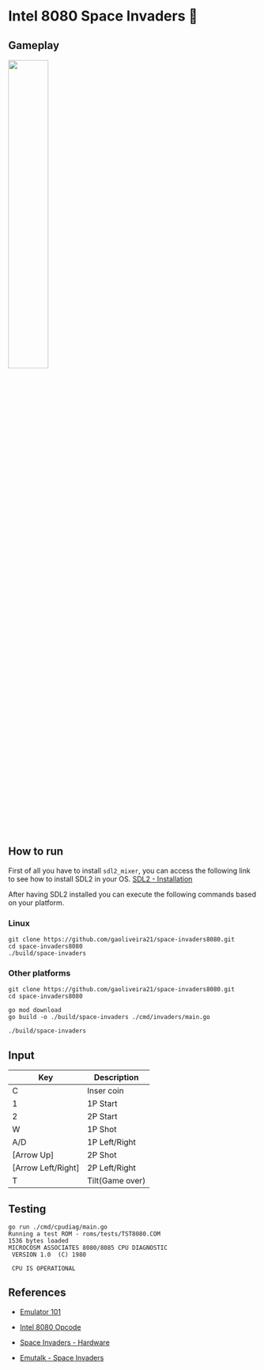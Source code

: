 # Intel 8080 Space Invaders :space_invader:

## Gameplay

<img src="https://github.com/dustinbowers/intel8080emu/blob/master/assets/gameplay.gif" width="40%">

## How to run

First of all you have to install `sdl2_mixer`, you can access the following link to see how to install SDL2 in your OS.
[SDL2 - Installation](https://wiki.libsdl.org/SDL2/Installation)

After having SDL2 installed you can execute the following commands based on your platform.

### Linux

```shell
git clone https://github.com/gaoliveira21/space-invaders8080.git
cd space-invaders8080
./build/space-invaders
```

### Other platforms

```shell
git clone https://github.com/gaoliveira21/space-invaders8080.git
cd space-invaders8080

go mod download
go build -o ./build/space-invaders ./cmd/invaders/main.go

./build/space-invaders
```

## Input

| Key                | Description     |
|--------------------|-----------------|
| C                  | Inser coin      |
| 1                  | 1P Start        |
| 2                  | 2P Start        |
| W                  | 1P Shot         |
| A/D                | 1P Left/Right   |
| [Arrow Up]         | 2P Shot         |
| [Arrow Left/Right] | 2P Left/Right   |
| T                  | Tilt(Game over) |

## Testing

```shell
go run ./cmd/cpudiag/main.go
Running a test ROM - roms/tests/TST8080.COM
1536 bytes loaded
MICROCOSM ASSOCIATES 8080/8085 CPU DIAGNOSTIC
 VERSION 1.0  (C) 1980

 CPU IS OPERATIONAL
 ```

## References

- [Emulator 101](http://www.emulator101.com/welcome.html)

- [Intel 8080 Opcode](http://www.emulator101.com/reference/8080-by-opcode.html)

- [Space Invaders - Hardware](http://computerarcheology.com/Arcade/SpaceInvaders/Hardware.html)

- [Emutalk - Space Invaders](https://www.emutalk.net/threads/space-invaders.38177/)
